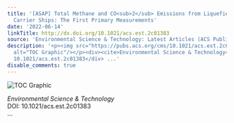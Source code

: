 ```yaml
---
title: '[ASAP] Total Methane and CO<sub>2</sub> Emissions from Liquefied Natural Gas
  Carrier Ships: The First Primary Measurements'
date: '2022-06-14'
linkTitle: http://dx.doi.org/10.1021/acs.est.2c01383
source: 'Environmental Science & Technology: Latest Articles (ACS Publications)'
description: '<p><img src="https://pubs.acs.org/cms/10.1021/acs.est.2c01383/asset/images/medium/es2c01383_0007.gif"
  alt="TOC Graphic"/></p><div><cite>Environmental Science & Technology</cite></div><div>DOI:
  10.1021/acs.est.2c01383</div> ...'
disable_comments: true
---
```

<p><img src="https://pubs.acs.org/cms/10.1021/acs.est.2c01383/asset/images/medium/es2c01383_0007.gif" alt="TOC Graphic"/></p><div><cite>Environmental Science & Technology</cite></div><div>DOI: 10.1021/acs.est.2c01383</div> ...